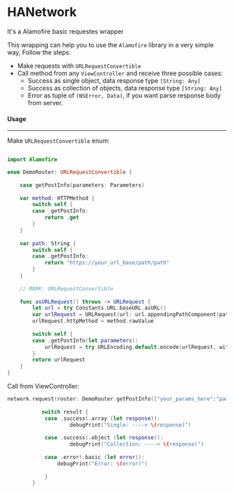 HANetwork
=========
It's a Alamofire basic requestes wrapper

This wrapping can help you to use the `Alamofire` library in a very simple way, Follow the steps:
- Make requests with `URLRequestConvertible`
- Call method from any `ViewController` and receive three possible cases:
    - Success as single object, data response type `[String: Any]`
    - Success as collection of objects, data response type `[String: Any]`
    - Error as tuple of `(NSError, Data)`, if you want parse response body from server.

#### Usage
-------------------
Make `URLRequestConvertible` enum:
```swift

import Alamofire

enum DemoRouter: URLRequestConvertible {
    
    case getPostInfo(parameters: Parameters)
    
    var method: HTTPMethod {
        switch self {
        case .getPostInfo:
            return .get
        }
    }
    
    var path: String {
        switch self {
        case .getPostInfo:
            return "https://your_url_base/path/path"            
        }
    }
    
    // MARK: URLRequestConvertible
    
    func asURLRequest() throws -> URLRequest {
        let url = try Constants.URL.baseURL.asURL()
        var urlRequest = URLRequest(url: url.appendingPathComponent(path))
        urlRequest.httpMethod = method.rawValue
        
        switch self {
        case .getPostInfo(let parameters):
            urlRequest = try URLEncoding.default.encode(urlRequest, with: parameters)
        }
        return urlRequest
    }
}
```
Call from ViewController:
```swift 
network.request(router: DemoRouter.getPostInfo(["your_params_here":"param"])) { (result) in            
           
           switch result {                
            case .success(.array (let response)):
                    debugPrint("Single: ----> \(response)")
                
            case .success(.object (let response)):
                    debugPrint("Collection: ----> \(response)")
                
            case .error(.basic (let error)):
                debugPrint("Error: \(error)")
                
            }
        }

```
